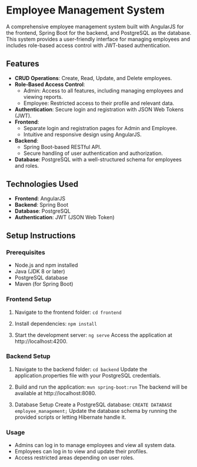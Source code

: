 # Employee Management System

A comprehensive employee management system built with AngularJS for the frontend, Spring Boot for the backend, and PostgreSQL as the database. This system provides a user-friendly interface for managing employees and includes role-based access control with JWT-based authentication.

## Features
- **CRUD Operations**: Create, Read, Update, and Delete employees.
- **Role-Based Access Control**:
  - Admin: Access to all features, including managing employees and viewing reports.
  - Employee: Restricted access to their profile and relevant data.
- **Authentication**: Secure login and registration with JSON Web Tokens (JWT).
- **Frontend**:
  - Separate login and registration pages for Admin and Employee.
  - Intuitive and responsive design using AngularJS.
- **Backend**:
  - Spring Boot-based RESTful API.
  - Secure handling of user authentication and authorization.
- **Database**: PostgreSQL with a well-structured schema for employees and roles.

## Technologies Used
- **Frontend**: AngularJS
- **Backend**: Spring Boot
- **Database**: PostgreSQL
- **Authentication**: JWT (JSON Web Token)

## Setup Instructions

### Prerequisites
- Node.js and npm installed
- Java (JDK 8 or later)
- PostgreSQL database
- Maven (for Spring Boot)

### Frontend Setup
1. Navigate to the frontend folder:
  ```cd frontend```
   
2. Install dependencies:
  ```npm install```

3. Start the development server:
  ```ng serve```
Access the application at http://localhost:4200.

### Backend Setup
1. Navigate to the backend folder:
  ```cd backend```
Update the application.properties file with your PostgreSQL credentials.

2. Build and run the application:
  ```mvn spring-boot:run```
The backend will be available at http://localhost:8080.

3. Database Setup
Create a PostgreSQL database:
  ```CREATE DATABASE employee_management;```
Update the database schema by running the provided scripts or letting Hibernate handle it.

### Usage
- Admins can log in to manage employees and view all system data.
- Employees can log in to view and update their profiles.
- Access restricted areas depending on user roles.
  
